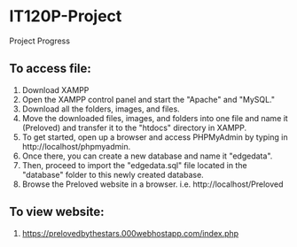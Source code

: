 # IT120P-Project
Project Progress
## To access file:
1. Download XAMPP
2. Open the XAMPP control panel and start the "Apache" and "MySQL."
3. Download all the folders, images, and files. 
4. Move the downloaded files, images, and folders into one file and name it (Preloved) and transfer it to the "htdocs" directory in XAMPP.
5. To get started, open up a browser and access PHPMyAdmin by typing in http://localhost/phpmyadmin. 
6. Once there, you can create a new database and name it "edgedata".
7. Then, proceed to import the "edgedata.sql" file located in the "database" folder to this newly created database.
8. Browse the Preloved website in a browser. i.e. http://localhost/Preloved
## To view website:
1. https://prelovedbythestars.000webhostapp.com/index.php
